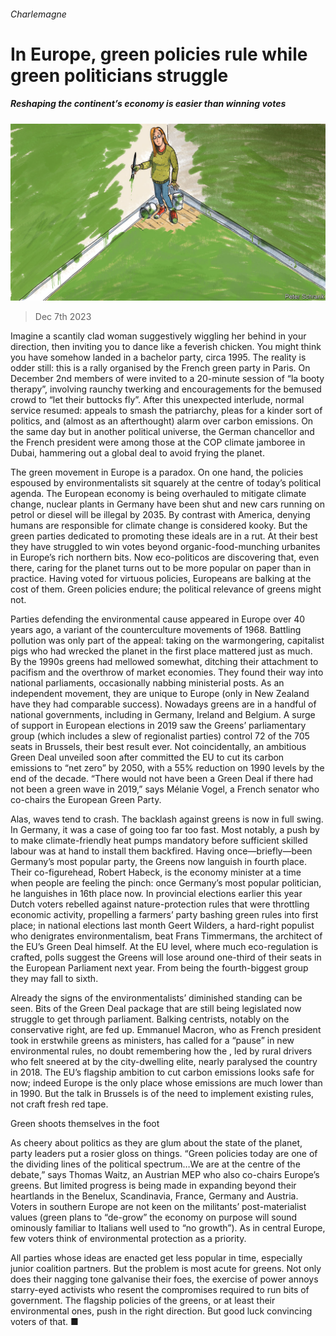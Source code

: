 ###### Charlemagne

# In Europe, green policies rule while green politicians struggle 

##### Reshaping the continent’s economy is easier than winning votes 

![image](images/20231209_EUD000.jpg) 

> Dec 7th 2023 

Imagine a scantily clad woman suggestively wiggling her behind in your direction, then inviting you to dance like a feverish chicken. You might think you have somehow landed in a bachelor party, circa 1995. The reality is odder still: this is a rally organised by the French green party in Paris. On December 2nd members of  were invited to a 20-minute session of “la booty therapy”, involving raunchy twerking and encouragements for the bemused crowd to “let their buttocks fly”. After this unexpected interlude, normal service resumed: appeals to smash the patriarchy, pleas for a kinder sort of politics, and (almost as an afterthought) alarm over carbon emissions. On the same day but in another political universe, the German chancellor and the French president were among those at the COP climate jamboree in Dubai, hammering out a global deal to avoid frying the planet.

The green movement in Europe is a paradox. On one hand, the policies espoused by environmentalists sit squarely at the centre of today’s political agenda. The European economy is being overhauled to mitigate climate change, nuclear plants in Germany have been shut and new cars running on petrol or diesel will be illegal by 2035. By contrast with America, denying humans are responsible for climate change is considered kooky. But the green parties dedicated to promoting these ideals are in a rut. At their best they have struggled to win votes beyond organic-food-munching urbanites in Europe’s rich northern bits. Now eco-politicos are discovering that, even there, caring for the planet turns out to be more popular on paper than in practice. Having voted for virtuous policies, Europeans are balking at the cost of them. Green policies endure; the political relevance of greens might not.

Parties defending the environmental cause appeared in Europe over 40 years ago, a variant of the counterculture movements of 1968. Battling pollution was only part of the appeal: taking on the warmongering, capitalist pigs who had wrecked the planet in the first place mattered just as much. By the 1990s greens had mellowed somewhat, ditching their attachment to pacifism and the overthrow of market economies. They found their way into national parliaments, occasionally nabbing ministerial posts. As an independent movement, they are unique to Europe (only in New Zealand have they had comparable success). Nowadays greens are in a handful of national governments, including in Germany, Ireland and Belgium. A surge of support in European elections in 2019 saw the Greens’ parliamentary group (which includes a slew of regionalist parties) control 72 of the 705 seats in Brussels, their best result ever. Not coincidentally, an ambitious Green Deal unveiled soon after committed the EU to cut its carbon emissions to “net zero” by 2050, with a 55% reduction on 1990 levels by the end of the decade. “There would not have been a Green Deal if there had not been a green wave in 2019,” says Mélanie Vogel, a French senator who co-chairs the European Green Party.

Alas, waves tend to crash. The backlash against greens is now in full swing. In Germany, it was a case of going too far too fast. Most notably, a push by  to make climate-friendly heat pumps mandatory before sufficient skilled labour was at hand to install them backfired. Having once—briefly—been Germany’s most popular party, the Greens now languish in fourth place. Their co-figurehead, Robert Habeck, is the economy minister at a time when people are feeling the pinch: once Germany’s most popular politician, he languishes in 16th place now. In provincial elections earlier this year Dutch voters rebelled against nature-protection rules that were throttling economic activity, propelling a farmers’ party bashing green rules into first place; in national elections last month Geert Wilders, a hard-right populist who denigrates environmentalism, beat Frans Timmermans, the architect of the EU’s Green Deal himself. At the EU level, where much eco-regulation is crafted, polls suggest the Greens will lose around one-third of their seats in the European Parliament next year. From being the fourth-biggest group they may fall to sixth.

Already the signs of the environmentalists’ diminished standing can be seen. Bits of the Green Deal package that are still being legislated now struggle to get through parliament. Balking centrists, notably on the conservative right, are fed up. Emmanuel Macron, who as French president took in erstwhile greens as ministers, has called for a “pause” in new environmental rules, no doubt remembering how the , led by rural drivers who felt sneered at by the city-dwelling elite, nearly paralysed the country in 2018. The EU’s flagship ambition to cut carbon emissions looks safe for now; indeed Europe is the only place whose emissions are much lower than in 1990. But the talk in Brussels is of the need to implement existing rules, not craft fresh red tape. 

Green shoots themselves in the foot

As cheery about politics as they are glum about the state of the planet, party leaders put a rosier gloss on things. “Green policies today are one of the dividing lines of the political spectrum…We are at the centre of the debate,” says Thomas Waitz, an Austrian MEP who also co-chairs Europe’s greens. But limited progress is being made in expanding beyond their heartlands in the Benelux, Scandinavia, France, Germany and Austria. Voters in southern Europe are not keen on the militants’ post-materialist values (green plans to “de-grow” the economy on purpose will sound ominously familiar to Italians well used to “no growth”). As in central Europe, few voters think of environmental protection as a priority. 

All parties whose ideas are enacted get less popular in time, especially junior coalition partners. But the problem is most acute for greens. Not only does their nagging tone galvanise their foes, the exercise of power annoys starry-eyed activists who resent the compromises required to run bits of government. The flagship policies of the greens, or at least their environmental ones, push in the right direction. But good luck convincing voters of that. ■






